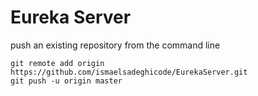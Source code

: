 # Eureka Server
push an existing repository from the command line
````
git remote add origin https://github.com/ismaelsadeghicode/EurekaServer.git
git push -u origin master
````